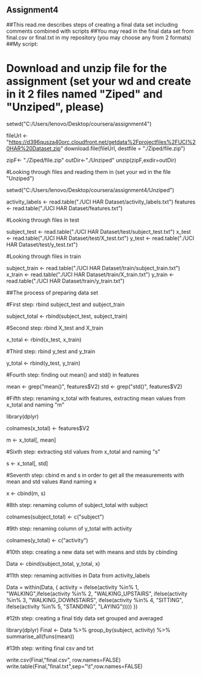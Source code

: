 ## Assignment4

##This read.me describes steps of creating a final data set including comments combined with scripts
##You may read in the final data set from final.csv or final.txt in my repository (you may choose any from 2 formats)
##My script:


# Download and unzip file for the assignment (set your wd and create in it 2 files named "Ziped" and "Unziped", please)

setwd("C:/Users/lenovo/Desktop/coursera/assignment4")

fileUrl <- "https://d396qusza40orc.cloudfront.net/getdata%2Fprojectfiles%2FUCI%20HAR%20Dataset.zip"
download.file(fileUrl, destfile = "./Ziped/file.zip")

zipF<- "./Ziped/file.zip"
outDir<-"./Unziped"
unzip(zipF,exdir=outDir)

#Looking through files and reading them in (set your wd in the file "Unziped")

setwd("C:/Users/lenovo/Desktop/coursera/assignment4/Unziped")

activity_labels <- read.table("./UCI HAR Dataset/activity_labels.txt")
features <- read.table("./UCI HAR Dataset/features.txt")


#Looking through files in test

subject_test <- read.table("./UCI HAR Dataset/test/subject_test.txt")
x_test <- read.table("./UCI HAR Dataset/test/X_test.txt")
y_test <- read.table("./UCI HAR Dataset/test/y_test.txt")


#Looking through files in train

subject_train <- read.table("./UCI HAR Dataset/train/subject_train.txt")
x_train <- read.table("./UCI HAR Dataset/train/X_train.txt")
y_train <- read.table("./UCI HAR Dataset/train/y_train.txt")


##The process of preparing data set

#First step: rbind subject_test and subject_train

subject_total <- rbind(subject_test, subject_train)

#Second step: rbind X_test and X_train

x_total <- rbind(x_test, x_train)

#Third step: rbind y_test and y_train

y_total <- rbind(y_test, y_train)

#Fourth step: finding out mean() and std() in features

mean <- grep("mean()", features$V2)
std <- grep("std()", features$V2)


#Fifth step: renaming x_total with features, extracting mean values from x_total and naming "m"

library(dplyr)  

colnames(x_total) <- features$V2

m <- x_total[, mean]


#Sixth step: extracting std values from x_total and naming "s"

s <- x_total[, std]

#Seventh step: cbind m and s in order to get all the measurements with mean and std values
#and naming x

x <- cbind(m, s)

#8th step: renaming column of subject_total with subject

colnames(subject_total) <- c("subject")

#9th step: renaming column of y_total with activity

colnames(y_total) <- c("activity")

#10th step: creating a new data set with means and stds by cbinding 

Data <- cbind(subject_total, y_total, x)

#11th step: renaming activities in Data from activity_labels

Data = within(Data, {
  activity = ifelse(activity %in% 1, "WALKING",ifelse(activity %in% 2, "WALKING_UPSTAIRS",
  ifelse(activity %in% 3, "WALKING_DOWNSTAIRS", ifelse(activity %in% 4, "SITTING",
  ifelse(activity %in% 5, "STANDING",  "LAYING")))))
})


#12th step: creating a final tidy data set grouped and averaged

library(dplyr)
Final <- Data %>% group_by(subject, activity) %>% summarise_all(funs(mean))

#13th step: writing final csv and txt

write.csv(Final,"final.csv", row.names=FALSE)
write.table(Final,"final.txt",sep="\t",row.names=FALSE)
